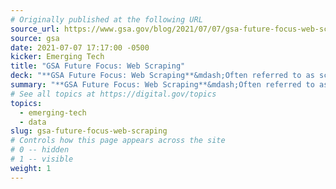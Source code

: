 ```yaml
---
# Originally published at the following URL
source_url: https://www.gsa.gov/blog/2021/07/07/gsa-future-focus-web-scraping
source: gsa
date: 2021-07-07 17:17:00 -0500
kicker: Emerging Tech
title: "GSA Future Focus: Web Scraping"
deck: "**GSA Future Focus: Web Scraping**&mdash;Often referred to as screen scraping, web harvesting, or web crawling, web scraping is a process that extracts unstructured data and text from web pages, and converts it into a form that can be easily analyzed. Learn how the General Services Administration's Emerging Tech team has identified some best practices to help agencies use this technology responsibly and effectively."
summary: "**GSA Future Focus: Web Scraping**&mdash;Often referred to as screen scraping, web harvesting, or web crawling, web scraping is a process that extracts unstructured data and text from web pages, and converts it into a form that can be easily analyzed. Learn how GSA's Emerging Tech team has identified some best practices to help agencies use this technology responsibly and effectively."
# See all topics at https://digital.gov/topics
topics:
  - emerging-tech
  - data
slug: gsa-future-focus-web-scraping
# Controls how this page appears across the site
# 0 -- hidden
# 1 -- visible
weight: 1
---
```

